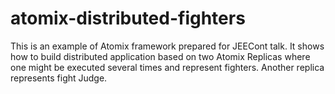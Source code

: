 # atomix-distributed-fighters
This is an example of Atomix framework prepared for JEECont talk. It shows how to build distributed application based on two Atomix Replicas where one might be executed several times and represent fighters. Another replica represents fight Judge. 
